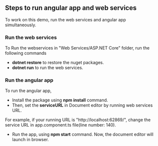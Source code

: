 ## Steps to run angular app and web services 

To work on this demo, run the web services and angular app simultaneously.

### Run the web services

To Run the webservices in "Web Services/ASP.NET Core" folder, run the following commands
* **dotnet restore** to restore the nuget packages.
* **dotnet run** to run the web services.

### Run the angular app

To run the angular app,
* Install the package using **npm install** command.
* Then, set the **serviceURL** in Document editor by running web services URL.

 For example, if your running URL is "http://localhost:62869/", change the service URL in app.component.ts file(line number: 140).
* Run the app, using **npm start** command. Now, the document editor will launch in browser.